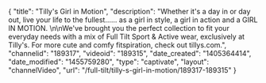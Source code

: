 {
    "title": "Tilly's Girl in Motion",
    "description": "Whether it's a day in or day out, live your life to the fullest...... as a girl in style, a girl in action and a GIRL IN MOTION. \n\nWe've brought you the perfect collection to fit your everyday needs with a mix of Full Tilt Sport & Active wear, exclusively at Tilly's. For more cute and comfy fitspiration, check out tillys.com.",
    "channelid": "189317",
    "videoid": "189315",
    "date_created": "1405364414",
    "date_modified": "1455759280",
    "type": "captivate",
    "layout": "channelVideo",
    "url": "\/full-tilt\/tilly-s-girl-in-motion\/189317-189315"
}